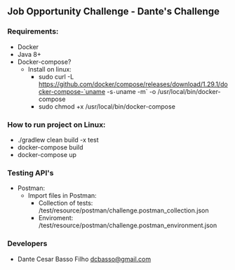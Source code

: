 ## Job Opportunity Challenge - Dante's Challenge

### Requirements:
- Docker
- Java 8+
- Docker-compose?
  - Install on linux:
    - sudo curl -L https://github.com/docker/compose/releases/download/1.29.1/docker-compose-`uname -s`-`uname -m` -o /usr/local/bin/docker-compose
    - sudo chmod +x /usr/local/bin/docker-compose   

### How to run project on Linux:
- ./gradlew clean build -x test
- docker-compose build
- docker-compose up

### Testing API's

- Postman:
  - Import files in Postman:
    - Collection of tests: /test/resource/postman/challenge.postman_collection.json
    - Enviroment: /test/resource/postman/challenge.postman_environment.json

### Developers

- Dante Cesar Basso Filho <dcbasso@gmail.com>
